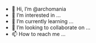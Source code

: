 - 👋 Hi, I’m @archomania
- 👀 I’m interested in ...
- 🌱 I’m currently learning ...
- 💞️ I’m looking to collaborate on ...
- 📫 How to reach me ...

<!---
archomania/archomania is a ✨ special ✨ repository because its `README.md` (this file) appears on your GitHub profile.
You can click the Preview link to take a look at your changes.
--->

